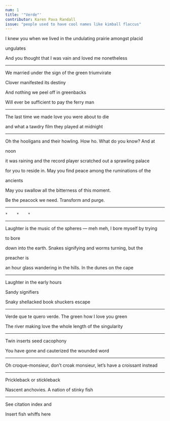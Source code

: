 ```yaml
---
num: 1
title: '"Verde"'
contributor: Karen Pava Randall
issue: "people used to have cool names like kimball flaccus"
---
```


I knew you when we lived in the undulating prairie amongst placid

ungulates

And you thought that I was vain and loved me nonetheless

---

We married under the sign of the green triumvirate

Clover manifested its destiny

And nothing we peel off in greenbacks

Will ever be sufficient to pay the ferry man

---

The last time we made love you were about to die

and what a tawdry film they played at midnight

---

Oh the hooligans and their howling. How ho. What do you know? And at

noon

it was raining and the record player scratched out a sprawling palace

for you to reside in. May you find peace among the ruminations of the

ancients

May you swallow all the bitterness of this moment.

Be the peacock we need. Transform and purge.

---

`*    *    *`

---

Laughter is the music of the spheres — meh meh, I bore myself by trying

to bore

down into the earth. Snakes signifying and worms turning, but the

preacher is

an hour glass wandering in the hills. In the dunes on the cape

---

Laughter in the early hours

Sandy signifiers

Snaky shellacked book shuckers escape

---

Verde que te quero verde. The green how I love you green

The river making love the whole length of the singularity

---

Twin inserts seed cacophony

You have gone and cauterized the wounded word

---

Oh croque-monsieur, don’t croak monsieur, let’s have a croissant instead

---

Prickleback or stickleback

Nascent anchovies. A nation of stinky fish

---

See citation index and

Insert fish whiffs here

